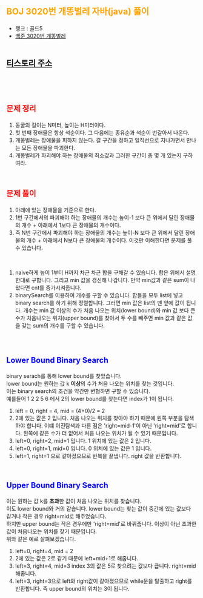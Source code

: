 # <span style="color:orange; font-size:17pt; font-weight:bold">BOJ 3020번 개똥벌레 자바(java)  풀이</span>
- 랭크 : 골드5
- [백준 3020번 개똥벌레](https://www.acmicpc.net/problem/3020)
<br><br>

## [티스토리 주소](https://hoho325.tistory.com/)
<br><br>

# <span style="color: red; font-size:15pt">문제 정리</span>
1. 동굴의 길이는 N미터, 높이는 H미터이다.
2. 첫 번째 장애물은 항상 석순이다. 그 다음에는 종유순과 석순이 번갈아서 나온다.
3. 개똥벌레는 장애물을 피하지 않는다. 갈 구간을 정하고 일직선으로 지나가면서 만나는 모든 장애물을 파괴한다.
4. 개똥벌레가 파괴해야 하는 장애물의 최소값과 그러한 구간이 총 몇 개 있는지 구하여라.
<br><br>

# <span style="color: red; font-size:15pt">문제 풀이</span>
1. 아래에 있는 장애물을 기준으로 한다.
2. 1번 구간에서의 파괴해야 하는 장애물의 개수는 높이-1 보다 큰 위에서 달린 장애물의 개수 + 아래에서 1보다 큰 장애물의 개수이다.
3. 즉 N번 구간에서 파괴해야 하는 장애물의 개수는 높이-N 보다 큰 위에서 달린 장애물의 개수 + 아래에서 N보다 큰 장애물의 개수이다.
이것만 이해한다면 문제를 풀 수 있습니다.
<br>

1. naive하게 높이 1부터 H까지 차근 차근 합을 구해갈 수 있습니다. 합은 위에서 설명한대로 구합니다. 그리고 min 값을 갱신해 나갑니다.
    만약 min값과 같은 sum이 나왔다면 cnt를 증가시켜줍니다.
2. binarySearch를 이용하여 개수를 구할 수 있습니다.
    합들을 모두 list에 넣고 binary search를 하기 위해 정렬합니다.
    그러면 min 값은 list의 맨 앞에 값이 됩니다.
    개수는 min 값 이상의 수가 처음 나오는 위치(lower bound)와
    min 값 보다 큰 수가 처음나오는 위치(upper bound)를 찾아서
    두 수를 빼주면 min 값과 같은 값을 갖는 sum의 개수를 구할 수 있습니다.
<br>

# <span style="color: blue; font-size:15pt">Lower Bound Binary Search</span>
binary serach를 통해 lower bound를 찾았습니다.  
lower bound는 원하는 값 k **이상**의 수가 처음 나오는 위치를 찾는 것입니다.  
이는 binary search의 조건을 약간만 변형하면 구할 수 있습니다.  
예를들어 1 2 2 5 6 에서 2의 lower bound를 찾는다면 index가 1이 됩니다.  
1. left = 0, right = 4, mid = (4+0)/2 = 2
2. 2에 있는 값은 2 입니다. 처음 나오는 위치를 찾아야 하기 때문에 왼쪽 부분을 탐색하야 합니다.
	이떄 이진탐색과 다른 점은 'right=mid-1'이 아닌 'right=mid'로 합니다.
	왼쪽에 같은 수가 더 없어서 처음 나오는 위치가 될 수 있기 때문입니다.
3. left=0, right=2, mid=1 입니다. 1 위치에 있는 값은 2 입니다.
4. left=0, right=1, mid=0 입니다. 0 위치에 있는 값은 1 입니다.
5. left=1, right=1 으로 같아졌으므로 반복을 끝냅니다. right 값을 반환합니다.
<br><br>

# <span style="color: blue; font-size:15pt">Upper Bound Binary Search</span>
이는 원하는 값 k를 **초과**한 값이 처음 나오는 위치를 찾습니다.  
이도 lower bound와 거의 같습니다. lower bound는 찾는 값이 중간에 있는 값보다 같거나 작은 경우 right=mid로 해주었습니다.  
하지만 upper bound는 작은 경우에만 'right=mid'로 바꿔줍니다. 이상이 아닌 초과한 값이 처음나오는 위치를 찾기 때문입니다.  
위와 같은 예로 살펴보겠습니다.  
1. left=0, right=4, mid = 2
2. 2에 있는 값은 2로 같기 때문에 left=mid+1로 해줍니다.
3. left=3, right=4, mid=3
	index 3의 값은 5로 찾으려는 값보다 큽니다. right=mid 해줍니다.
4. left=3, right=3으로 left와 right값이 같아졌으므로 while문을 탈출하고 right를 반환합니다.
즉 upper bound의 위치는 3이 됩니다.
<br><br>